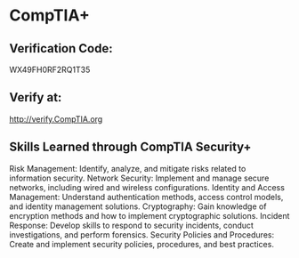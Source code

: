 # CompTIA+

## Verification Code:
WX49FH0RF2RQ1T35

## Verify at:
http://verify.CompTIA.org

## Skills Learned through CompTIA Security+

Risk Management: Identify, analyze, and mitigate risks related to information security.
Network Security: Implement and manage secure networks, including wired and wireless configurations.
Identity and Access Management: Understand authentication methods, access control models, and identity management solutions.
Cryptography: Gain knowledge of encryption methods and how to implement cryptographic solutions.
Incident Response: Develop skills to respond to security incidents, conduct investigations, and perform forensics.
Security Policies and Procedures: Create and implement security policies, procedures, and best practices.
